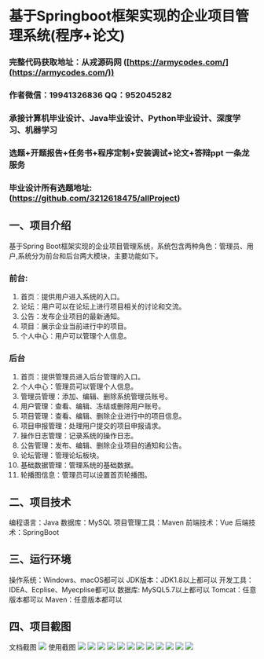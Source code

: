 基于Springboot框架实现的企业项目管理系统(程序+论文)
=
###  完整代码获取地址：从戎源码网 ([https://armycodes.com/](https://armycodes.com/))
###  作者微信：19941326836  QQ：952045282 
###  承接计算机毕业设计、Java毕业设计、Python毕业设计、深度学习、机器学习
###  选题+开题报告+任务书+程序定制+安装调试+论文+答辩ppt 一条龙服务
###  毕业设计所有选题地址:(https://github.com/3212618475/allProject)


一、项目介绍
---
基于Spring Boot框架实现的企业项目管理系统，系统包含两种角色：管理员、用户,系统分为前台和后台两大模块，主要功能如下。
### 前台:
1. 首页：提供用户进入系统的入口。
2. 论坛：用户可以在论坛上进行项目相关的讨论和交流。
3. 公告：发布企业项目的最新通知。
4. 项目：展示企业当前进行中的项目。
5. 个人中心：用户可以管理个人信息。
### 后台
1. 首页：提供管理员进入后台管理的入口。
2. 个人中心：管理员可以管理个人信息。
3. 管理员管理：添加、编辑、删除系统管理员账号。
4. 用户管理：查看、编辑、冻结或删除用户账号。
5. 项目管理：查看、编辑、删除企业进行中的项目信息。
6. 项目申报管理：处理用户提交的项目申报请求。
7. 操作日志管理：记录系统的操作日志。
8. 公告管理：发布、编辑、删除企业项目的通知和公告。
9. 论坛管理：管理论坛板块。
10. 基础数据管理：管理系统的基础数据。
11. 轮播图信息：管理员可以设置首页轮播图。


二、项目技术
---
编程语言：Java
数据库：MySQL
项目管理工具：Maven
前端技术：Vue
后端技术：SpringBoot

三、运行环境
---
操作系统：Windows、macOS都可以
JDK版本：JDK1.8以上都可以
开发工具：IDEA、Ecplise、Myecplise都可以
数据库: MySQL5.7以上都可以
Tomcat：任意版本都可以
Maven：任意版本都可以

四、项目截图
---
文档截图
![](limage/1.png)
使用截图
![](image/1.png)
![](image/2.png)
![](image/3.png)
![](image/4.png)
![](image/5.png)
![](image/6.png)
![](image/7.png)
![](image/8.png)
![](image/9.png)
![](image/10.png)
![](image/11.png)
![](image/12.png)
